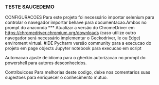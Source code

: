 ### TESTE SAUCEDEMO

CONFIGURACOES
Para este projeto foi necessário importar selenium para controlar o navegador importar behave para documentacao.Ambos no prompt do anaconda *** Atualizar a versão do ChromeDriver em https://chromedriver.chromium.org/downloads (caso utilize outro navegador será necessário implementar o Geckodriver, Ie ou Edge) enviroment virtual. #IDE Pycharm versão community para a execucao do projeto em page objects Jupyter notebook para execucao em script

Automacao
ajuste de idioma para o gherkin autorizacao no prompt do powershell para autores desconhecidos.

Contribuicoes
Para melhorias deste codigo, deixe nos comentarios suas sugestoes para enriquecer o conhecimento mutuo.